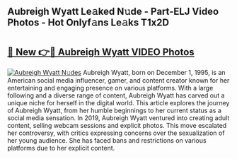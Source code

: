 ## Aubreigh Wyatt Le𝚊ked N𝚞de - Part-ELJ Video Photos - Hot Onlyf𝚊ns Le𝚊ks T1x2D

# <h2><a href="http://ac13022.deff.icu/?id=Aubreigh+Wyatt">🔗 New 👉🔴 Aubreigh Wyatt VIDEO Photos</a></h2>

[![Aubreigh Wyatt N𝚞des](https://i.imgur.com/rIISA9y.gif)](http://ac13022.deff.icu/?id=Aubreigh+Wyatt)
Aubreigh Wyatt, born on December 1, 1995, is an American social media influencer, gamer, and content creator known for her entertaining and engaging presence on various platforms. With a large following and a diverse range of content, Aubreigh Wyatt has carved out a unique niche for herself in the digital world. This article explores the journey of Aubreigh Wyatt, from her humble beginnings to her current status as a social media sensation. In 2019, Aubreigh Wyatt ventured into creating adult content, selling webcam sessions and explicit photos. This move escalated her controversy, with critics expressing concerns over the sexualization of her young audience. She has faced bans and restrictions on various platforms due to her explicit content.
